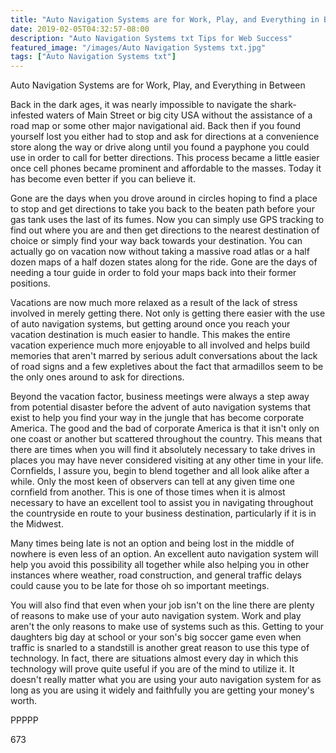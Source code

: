 ```yaml
---
title: "Auto Navigation Systems are for Work, Play, and Everything in Between"
date: 2019-02-05T04:32:57-08:00
description: "Auto Navigation Systems txt Tips for Web Success"
featured_image: "/images/Auto Navigation Systems txt.jpg"
tags: ["Auto Navigation Systems txt"]
---
```


Auto Navigation Systems are for Work, Play, and Everything in Between

Back in the dark ages, it was nearly impossible to navigate the shark-infested waters of Main Street or big city USA without the assistance of a road map or some other major navigational aid. Back then if you found yourself lost you either had to stop and ask for directions at a convenience store along the way or drive along until you found a payphone you could use in order to call for better directions. This process became a little easier once cell phones became prominent and affordable to the masses. Today it has become even better if you can believe it.

Gone are the days when you drove around in circles hoping to find a place to stop and get directions to take you back to the beaten path before your gas tank uses the last of its fumes. Now you can simply use GPS tracking to find out where you are and then get directions to the nearest destination of choice or simply find your way back towards your destination. You can actually go on vacation now without taking a massive road atlas or a half dozen maps of a half dozen states along for the ride. Gone are the days of needing a tour guide in order to fold your maps back into their former positions. 

Vacations are now much more relaxed as a result of the lack of stress involved in merely getting there. Not only is getting there easier with the use of auto navigation systems, but getting around once you reach your vacation destination is much easier to handle. This makes the entire vacation experience much more enjoyable to all involved and helps build memories that aren't marred by serious adult conversations about the lack of road signs and a few expletives about the fact that armadillos seem to be the only ones around to ask for directions.

Beyond the vacation factor, business meetings were always a step away from potential disaster before the advent of auto navigation systems that exist to help you find your way in the jungle that has become corporate America. The good and the bad of corporate America is that it isn't only on one coast or another but scattered throughout the country. This means that there are times when you will find it absolutely necessary to take drives in places you may have never considered visiting at any other time in your life. Cornfields, I assure you, begin to blend together and all look alike after a while. Only the most keen of observers can tell at any given time one cornfield from another. This is one of those times when it is almost necessary to have an excellent tool to assist you in navigating throughout the countryside en route to your business destination, particularly if it is in the Midwest.

Many times being late is not an option and being lost in the middle of nowhere is even less of an option. An excellent auto navigation system will help you avoid this possibility all together while also helping you in other instances where weather, road construction, and general traffic delays could cause you to be late for those oh so important meetings. 

You will also find that even when your job isn't on the line there are plenty of reasons to make use of your auto navigation system. Work and play aren't the only reasons to make use of systems such as this. Getting to your daughters big day at school or your son's big soccer game even when traffic is snarled to a standstill is another great reason to use this type of technology. In fact, there are situations almost every day in which this technology will prove quite useful if you are of the mind to utilize it. It doesn't really matter what you are using your auto navigation system for as long as you are using it widely and faithfully you are getting your money's worth.

PPPPP

673

